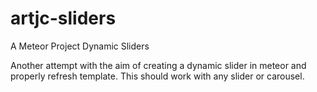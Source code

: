 # artjc-sliders
A Meteor Project Dynamic Sliders

Another attempt with the aim of creating a dynamic slider in meteor and properly refresh template. This should work with any slider or carousel.
